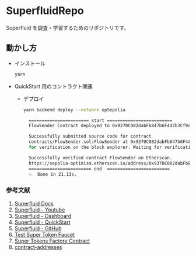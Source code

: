 # SuperfluidRepo

Superfluid を調査・学習するためのリポジトリです。

## 動かし方

- インストール

  ```bash
  yarn
  ```

- QuickStart 用のコントラクト関連

  - デプロイ

    ```bash
    yarn backend deploy --network opSepolia
    ```

    ```bash
      ======================= start =========================
      FlowSender Contract deployed to 0x9370C082dabFb847b6F4d7b3Cf9c001aDCC85d8d

      Successfully submitted source code for contract
      contracts/FlowSender.sol:FlowSender at 0x9370C082dabFb847b6F4d7b3Cf9c001aDCC85d8d
      for verification on the block explorer. Waiting for verification result...

      Successfully verified contract FlowSender on Etherscan.
      https://sepolia-optimism.etherscan.io/address/0x9370C082dabFb847b6F4d7b3Cf9c001aDCC85d8d#code
      ======================== end  ========================
      ✨  Done in 21.13s.
    ```

### 参考文献

1. [Superfluid Docs](https://www.superfluid.finance/)
2. [Superfluid - Youtube](https://www.youtube.com/SuperfluidHQ)
3. [Superfluid - Dashboard](https://app.superfluid.finance/?utm_source=coinbase&utm_medium=web)
4. [Superfluid - QuickStart](https://docs.superfluid.finance/superfluid/developers/quickstart)
5. [Superfluid - GitHub](https://github.com/superfluid-finance)
6. [Test Super Token Faucet](https://docs.superfluid.finance/superfluid/developers/super-tokens/super-token-faucet)
7. [Super Tokens Factory Contract](https://docs.superfluid.finance/docs/protocol/super-tokens/guides/deploy-super-token/deploy-wrapped-super-token)
8. [contract-addresses](https://docs.superfluid.finance/docs/protocol/contract-addresses)
